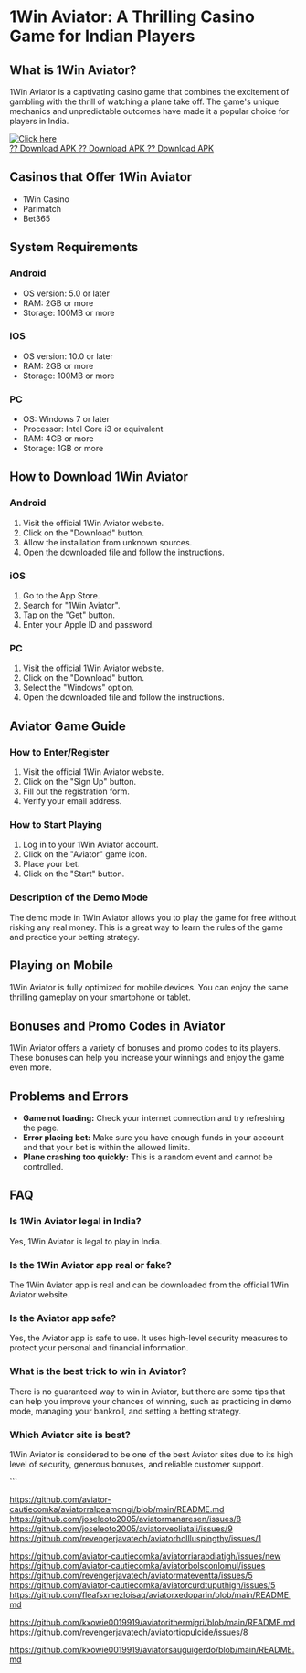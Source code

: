 # 1Win Aviator: A Thrilling Casino Game for Indian Players

## What is 1Win Aviator?

1Win Aviator is a captivating casino game that combines the excitement
of gambling with the thrill of watching a plane take off. The game\'s
unique mechanics and unpredictable outcomes have made it a popular
choice for players in India.

[![Click
here](https://readscoops.com/wp-content/uploads/2023/03/Readscoop-aviator-1-1.jpg)](https://traff.sbs/deff)\
[?? Download APK ?? Download APK ?? Download
APK](https://traff.sbs/deff)

## Casinos that Offer 1Win Aviator

-   1Win Casino
-   Parimatch
-   Bet365

## System Requirements

### Android

-   OS version: 5.0 or later
-   RAM: 2GB or more
-   Storage: 100MB or more

### iOS

-   OS version: 10.0 or later
-   RAM: 2GB or more
-   Storage: 100MB or more

### PC

-   OS: Windows 7 or later
-   Processor: Intel Core i3 or equivalent
-   RAM: 4GB or more
-   Storage: 1GB or more

## How to Download 1Win Aviator

### Android

1.  Visit the official 1Win Aviator website.
2.  Click on the "Download" button.
3.  Allow the installation from unknown sources.
4.  Open the downloaded file and follow the instructions.

### iOS

1.  Go to the App Store.
2.  Search for "1Win Aviator".
3.  Tap on the "Get" button.
4.  Enter your Apple ID and password.

### PC

1.  Visit the official 1Win Aviator website.
2.  Click on the "Download" button.
3.  Select the "Windows" option.
4.  Open the downloaded file and follow the instructions.

## Aviator Game Guide

### How to Enter/Register

1.  Visit the official 1Win Aviator website.
2.  Click on the "Sign Up" button.
3.  Fill out the registration form.
4.  Verify your email address.

### How to Start Playing

1.  Log in to your 1Win Aviator account.
2.  Click on the "Aviator" game icon.
3.  Place your bet.
4.  Click on the "Start" button.

### Description of the Demo Mode

The demo mode in 1Win Aviator allows you to play the game for free
without risking any real money. This is a great way to learn the rules
of the game and practice your betting strategy.

## Playing on Mobile

1Win Aviator is fully optimized for mobile devices. You can enjoy the
same thrilling gameplay on your smartphone or tablet.

## Bonuses and Promo Codes in Aviator

1Win Aviator offers a variety of bonuses and promo codes to its players.
These bonuses can help you increase your winnings and enjoy the game
even more.

## Problems and Errors

-   **Game not loading:** Check your internet connection and try
    refreshing the page.
-   **Error placing bet:** Make sure you have enough funds in your
    account and that your bet is within the allowed limits.
-   **Plane crashing too quickly:** This is a random event and cannot be
    controlled.

## FAQ

### Is 1Win Aviator legal in India?

Yes, 1Win Aviator is legal to play in India.

### Is the 1Win Aviator app real or fake?

The 1Win Aviator app is real and can be downloaded from the official
1Win Aviator website.

### Is the Aviator app safe?

Yes, the Aviator app is safe to use. It uses high-level security
measures to protect your personal and financial information.

### What is the best trick to win in Aviator?

There is no guaranteed way to win in Aviator, but there are some tips
that can help you improve your chances of winning, such as practicing in
demo mode, managing your bankroll, and setting a betting strategy.

### Which Aviator site is best?

1Win Aviator is considered to be one of the best Aviator sites due to
its high level of security, generous bonuses, and reliable customer
support.

\`\`\`

https://github.com/aviator-cautiecomka/aviatorralpeamongi/blob/main/README.md
https://github.com/joseleoto2005/aviatormanaresen/issues/8
https://github.com/joseleoto2005/aviatorveoliatali/issues/9
https://github.com/revengerjavatech/aviatorhollluspingthy/issues/1

https://github.com/aviator-cautiecomka/aviatorriarabdiatigh/issues/new
https://github.com/aviator-cautiecomka/aviatorbolsconlomul/issues
https://github.com/revengerjavatech/aviatormateventta/issues/5
https://github.com/aviator-cautiecomka/aviatorcurdtuputhigh/issues/5
https://github.com/fleafsxmezloisaq/aviatorxedoparin/blob/main/README.md

https://github.com/kxowie0019919/aviatorithermigri/blob/main/README.md
https://github.com/revengerjavatech/aviatortiopulcide/issues/8

https://github.com/kxowie0019919/aviatorsauguigerdo/blob/main/README.md
